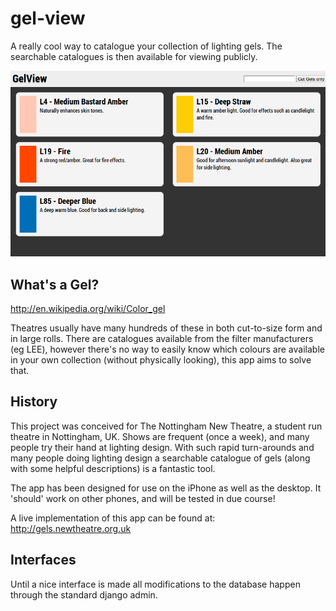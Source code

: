 gel-view
========

A really cool way to catalogue your collection of lighting gels. The searchable catalogues is then available for viewing publicly.

![Screenshot](http://github.com/fullaf/gel-view/raw/master/screenshot.png)

What's a Gel?
-------------
http://en.wikipedia.org/wiki/Color_gel

Theatres usually have many hundreds of these in both cut-to-size form and in large rolls. There are catalogues available from the filter manufacturers (eg LEE), however there's no way to easily know which colours are available in your own collection (without physically looking), this app aims to solve that.

History
-------
This project was conceived for The Nottingham New Theatre, a student run theatre in Nottingham, UK. Shows are frequent (once a week), and many people try their hand at lighting design. With such rapid turn-arounds and many people doing lighting design a searchable catalogue of gels (along with some helpful descriptions) is a fantastic tool.

The app has been designed for use on the iPhone as well as the desktop. It 'should' work on other phones, and will be tested in due course!

A live implementation of this app can be found at: http://gels.newtheatre.org.uk

Interfaces
----------
Until a nice interface is made all modifications to the database happen through the standard django admin.
